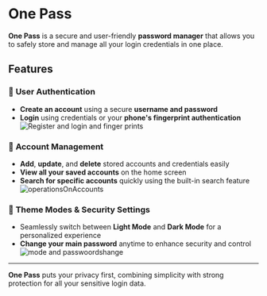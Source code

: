 #  One Pass
**One Pass** is a secure and user-friendly **password manager** that allows you to safely store and manage all your login credentials in one place.

##  Features

### 🔑 **User Authentication**
- **Create an account** using a secure **username and password**
- **Login** using credentials or your **phone's fingerprint authentication**
  ![Register and login and finger prints](https://github.com/user-attachments/assets/acd704b6-957c-4d06-918d-aacebd78c66b)
### 📂 **Account Management**
- **Add**, **update**, and **delete** stored accounts and credentials easily  
- **View all your saved accounts** on the home screen  
- **Search for specific accounts** quickly using the built-in search feature
  ![operationsOnAccounts](https://github.com/user-attachments/assets/5c1361c1-5107-4161-977b-f4307d4a8b03)
### 🎨 **Theme Modes & Security Settings**
- Seamlessly switch between **Light Mode** and **Dark Mode** for a personalized experience
- **Change your main password** anytime to enhance security and control
  ![mode and passwoordshange](https://github.com/user-attachments/assets/f190b9e3-4093-475c-8b7f-0c7c73f2e55a)

---

**One Pass** puts your privacy first, combining simplicity with strong protection for all your sensitive login data.

